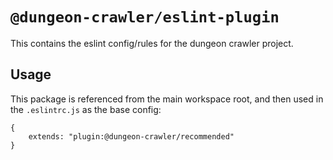 # `@dungeon-crawler/eslint-plugin`

This contains the eslint config/rules for the dungeon crawler project.

## Usage

This package is referenced from the main workspace root, and then used in the `.eslintrc.js` as the base config:

```
{
    extends: "plugin:@dungeon-crawler/recommended"
}
```
